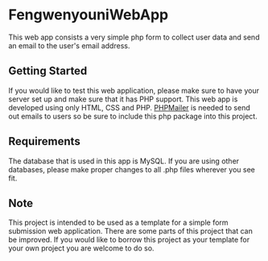 # FengwenyouniWebApp
This web app consists a very simple php form to collect user data and send an email to the user's email address.

## Getting Started
If you would like to test this web application, please make sure to have your server set up and make sure that it has PHP support. This web app is developed using only HTML, CSS and PHP. [PHPMailer](https://github.com/PHPMailer/PHPMailer) is needed to send out emails to users so be sure to include this php package into this project.

## Requirements
The database that is used in this app is MySQL. If you are using other databases, please make proper changes to all .php files wherever you see fit.

## Note
This project is intended to be used as a template for a simple form submission web application. There are some parts of this project that can be improved. If you would like to borrow this project as your template for your own project you are welcome to do so.
